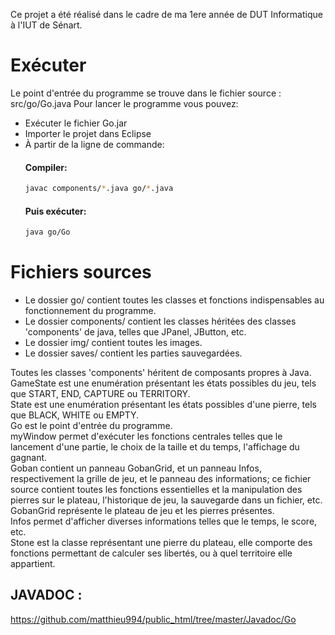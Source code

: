 Ce projet a été réalisé dans le cadre de ma 1ere année de DUT Informatique à l'IUT de Sénart.

# Exécuter
Le point d'entrée du programme se trouve dans le fichier source : src/go/Go.java
Pour lancer le programme vous pouvez:
- Exécuter le fichier Go.jar
- Importer le projet dans Eclipse
- À partir de la ligne de commande:
	#### Compiler:
	```bash
	javac components/*.java go/*.java
	```
	#### Puis exécuter:
	```bash
	java go/Go
	```

# Fichiers sources
- Le dossier go/ contient toutes les classes et fonctions indispensables au fonctionnement du programme.
- Le dossier components/ contient les classes héritées des classes 'components' de java, telles que JPanel, JButton, etc.
- Le dossier img/ contient toutes les images.
- Le dossier saves/ contient les parties sauvegardées.

Toutes les classes 'components' héritent de composants propres à Java.  
GameState est une enumération présentant les états possibles du jeu, tels que START, END, CAPTURE ou TERRITORY.  
State est une enumération présentant les états possibles d'une pierre, tels que BLACK, WHITE ou EMPTY.  
Go est le point d'entrée du programme.  
myWindow permet d'exécuter les fonctions centrales telles que le lancement d'une partie, le choix de la taille et du temps, l'affichage du gagnant.  
Goban contient un panneau GobanGrid, et un panneau Infos, respectivement la grille de jeu, et le panneau des informations; ce fichier source contient toutes les fonctions essentielles et la manipulation des pierres sur le plateau, l'historique de jeu, la sauvegarde dans un fichier, etc.  
GobanGrid représente le plateau de jeu et les pierres présentes.  
Infos permet d'afficher diverses informations telles que le temps, le score, etc.  
Stone est la classe représentant une pierre du plateau, elle comporte des fonctions permettant de calculer ses libertés, ou à quel territoire elle appartient.  

## JAVADOC :
https://github.com/matthieu994/public_html/tree/master/Javadoc/Go
